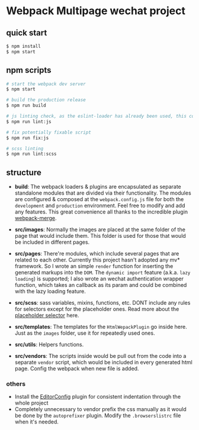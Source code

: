 # Webpack Multipage wechat project

## quick start
```sh
$ npm install
$ npm start
```

## npm scripts
```sh
# start the webpack dev server
$ npm start

# build the production release
$ npm run build

# js linting check, as the eslint-loader has already been used, this command is mostly used for the webpack config files
$ npm run lint:js

# fix potentially fixable script
$ npm run fix:js

# scss linting
$ npm run lint:scss
```


## structure

* **build**: The webpack loaders & plugins are encapsulated as separate standalone modules that are divided via their functionality. The modules are configured & composed at the `webpack.config.js` file for both the `development` and `production` environment. Feel free to modify and add any features. This great convenience all thanks to the incredible plugin [webpack-merge](https://www.npmjs.com/package/webpack-merge).

* **src/images**: Normally the images are placed at the same folder of the page that would include them. This folder is used for those that would be included in different pages.

* **src/pages**: There're modules, which include several pages that are related to each other. Currently this project hasn't adopted any mv* framework. So I wrote an simple `render` function for inserting the generated markups into the `DOM`. The `dynamic import` feature (a.k.a. `lazy loading`) is supported; I also wrote an wechat authentication wrapper function, which takes an callback as its param and could be combined with the lazy loading feature.

* **src/scss**: sass variables, mixins, functions, etc. DONT include any rules for selectors except for the placeholder ones. Read more about the [placeholder selector](http://thesassway.com/intermediate/understanding-placeholder-selectors) here.

* **src/templates**: The templates for the `HtmlWepackPlugin` go inside here. Just as the `images` folder, use it for repeatedly used ones.

* **src/utils**: Helpers functions.

* **src/vendors**: The scripts inside would be pull out from the code into a separate `vendor` script, which would be included in every generated html page. Config the webpack when new file is added.

### others
* Install the [EditorConfig](http://editorconfig.org/) plugin for consistent indentation through the whole project
* Completely unnecessary to vendor prefix the css manually as it would be done by the `autoprefixer` plugin. Modify the `.browserslistrc` file when it's needed.
